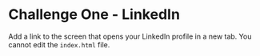 # Challenge One - LinkedIn

Add a link to the screen that opens your LinkedIn profile in a new tab.
You cannot edit the `index.html` file.
